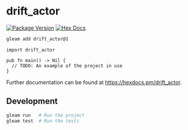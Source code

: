 # drift_actor

[![Package Version](https://img.shields.io/hexpm/v/drift_actor)](https://hex.pm/packages/drift_actor)
[![Hex Docs](https://img.shields.io/badge/hex-docs-ffaff3)](https://hexdocs.pm/drift_actor/)

```sh
gleam add drift_actor@1
```
```gleam
import drift_actor

pub fn main() -> Nil {
  // TODO: An example of the project in use
}
```

Further documentation can be found at <https://hexdocs.pm/drift_actor>.

## Development

```sh
gleam run   # Run the project
gleam test  # Run the tests
```

